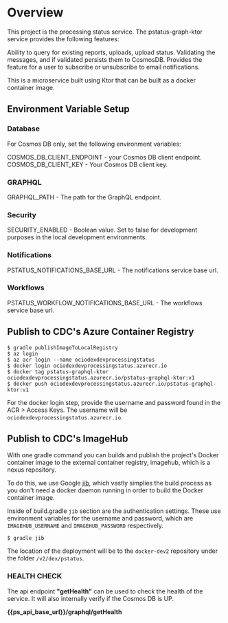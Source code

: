 # Overview
This project is the processing status service. The pstatus-graph-ktor service provides the following features:

Ability to query for existing reports, uploads, upload status.
Validating the messages, and if validated persists them to CosmosDB. 
Provides the feature for a user to subscribe or unsubscribe to email notifications.

This is a microservice built using Ktor that can be built as a docker container image.

## Environment Variable Setup

### Database

For Cosmos DB only, set the following environment variables:

COSMOS_DB_CLIENT_ENDPOINT - your Cosmos DB client endpoint.
COSMOS_DB_CLIENT_KEY - Your Cosmos DB client key.

### GRAPHQL 
GRAPHQL_PATH - The path for the GraphQL endpoint.

### Security 
SECURITY_ENABLED - Boolean value. Set to false for development purposes in the local development environments.

### Notifications
PSTATUS_NOTIFICATIONS_BASE_URL - The notifications service base url.

### Workflows
PSTATUS_WORKFLOW_NOTIFICATIONS_BASE_URL - The workflows service base url.


## Publish to CDC's Azure Container Registry
```commandline
$ gradle publishImageToLocalRegistry
$ az login
$ az acr login --name ociodexdevprocessingstatus
$ docker login ociodexdevprocessingstatus.azurecr.io
$ docker tag pstatus-graphql-ktor ociodexdevprocessingstatus.azurecr.io/pstatus-graphql-ktor:v1
$ docker push ociodexdevprocessingstatus.azurecr.io/pstatus-graphql-ktor:v1 
```
For the docker login step, provide the username and password found in the ACR > Access Keys.  The username will be `ociodexdevprocessingstatus.azurecr.io`.

## Publish to CDC's ImageHub
With one gradle command you can builds and publish the project's Docker container image to the external container registry, imagehub, which is a nexus repository.

To do this, we use Google [jib](https://cloud.google.com/java/getting-started/jib), which vastly simplies the build process as you don't need a docker daemon running in order to build the Docker container image.

Inside of build.gradle `jib` section are the authentication settings.  These use environment variables for the username and password, which are `IMAGEHUB_USERNAME` and `IMAGEHUB_PASSWORD` respectively.
```commandline
$ gradle jib
```
The location of the deployment will be to the `docker-dev2` repository under the folder `/v2/dex/pstatus`. 

### HEALTH CHECK
The api endpoint **"getHealth"** can be used to check the health of the service. It will also internally verify if the Cosmos DB is UP.

**{{ps_api_base_url}}/graphql/getHealth**

